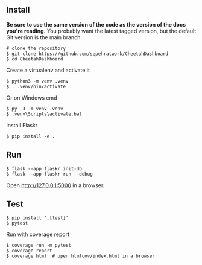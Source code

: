 Install
-------

**Be sure to use the same version of the code as the version of the docs
you're reading.** You probably want the latest tagged version, but the
default Git version is the main branch.

    # clone the repository
    $ git clone https://github.com/sepehratwork/CheetahDashboard
    $ cd CheetahDashboard

Create a virtualenv and activate it

    $ python3 -m venv .venv
    $ . .venv/bin/activate

Or on Windows cmd

    $ py -3 -m venv .venv
    $ .venv\Scripts\activate.bat

Install Flaskr

    $ pip install -e .



Run
---


    $ flask --app flaskr init-db
    $ flask --app flaskr run --debug

Open http://127.0.0.1:5000 in a browser.



Test
----

    $ pip install '.[test]'
    $ pytest

Run with coverage report

    $ coverage run -m pytest
    $ coverage report
    $ coverage html  # open htmlcov/index.html in a browser
